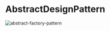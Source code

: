 # AbstractDesignPattern

![abstract-factory-pattern](https://user-images.githubusercontent.com/82975875/179695258-053a9806-9974-4ab3-b63f-e488e00bf86a.png)
